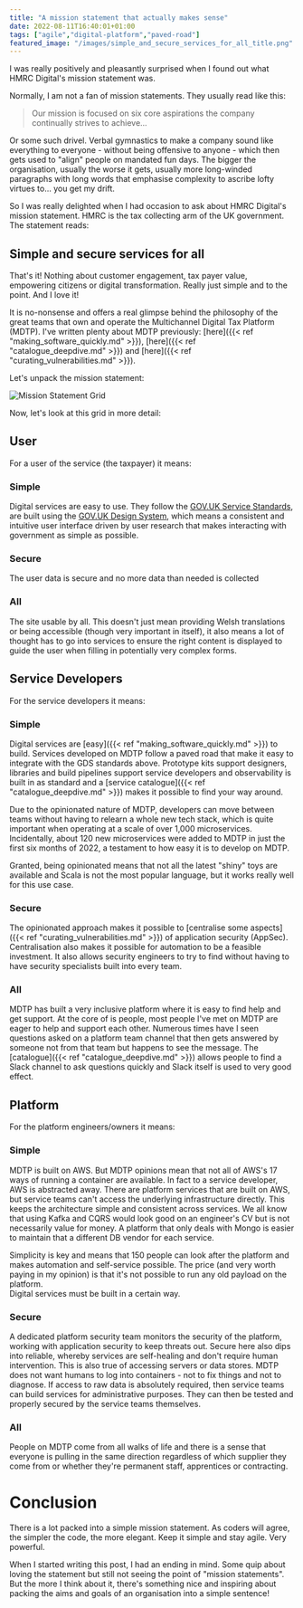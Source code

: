```yaml
---
title: "A mission statement that actually makes sense"
date: 2022-08-11T16:40:01+01:00
tags: ["agile","digital-platform","paved-road"]
featured_image: "/images/simple_and_secure_services_for_all_title.png"
---
```


I was really positively and pleasantly surprised when I found out what HMRC Digital's mission statement was. 

Normally, I am not a fan of mission statements. They usually read like this:  

> Our mission is focused on six core aspirations the company continually strives to achieve...

Or some such drivel. Verbal gymnastics to make a company sound like everything to everyone - without being offensive
to anyone - which then gets used to "align" people on mandated fun days.  The bigger the organisation, usually the 
worse it gets, usually more long-winded paragraphs with long words that emphasise complexity to ascribe lofty virtues
to... you get my drift.

So I was really delighted when I had occasion to ask about HMRC Digital's mission statement. HMRC is the tax collecting
arm of the UK government.  The statement reads:

## Simple and secure services for all

That's it! Nothing about customer engagement, tax payer value, empowering citizens or digital transformation.  Really
just simple and to the point. And I love it! 

It is no-nonsense and offers a real glimpse behind the philosophy of the great teams that own and operate the 
Multichannel Digital Tax Platform (MDTP).  I've written plenty about MDTP previously: [here]({{< ref "making_software_quickly.md" >}}),
[here]({{< ref "catalogue_deepdive.md" >}}) and [here]({{< ref "curating_vulnerabilities.md" >}}).

Let's unpack the mission statement:

![Mission Statement Grid](/images/simple_and_secure_services_for_all_grid.png)

Now, let's look at this grid in more detail:

## User

For a user of the service (the taxpayer) it means:

### Simple

Digital services are easy to use.  They follow the [GOV.UK Service Standards](https://www.gov.uk/service-manual/service-standard),
are built using the [GOV.UK Design System](https://design-system.service.gov.uk), which means a consistent and
intuitive user interface driven by user research that makes interacting with government as simple as possible.

### Secure

The user data is secure and no more data than needed is collected

### All

The site usable by all. This doesn't just mean providing Welsh translations or being accessible (though very important
in itself), it also means a lot of thought has to go into services to ensure the right content is displayed to guide the
user when filling in potentially very complex forms.

## Service Developers

For the service developers it means:

### Simple

Digital services are [easy]({{< ref "making_software_quickly.md" >}}) to build. Services developed on MDTP follow a 
paved road that make it easy to integrate with the GDS standards above.  Prototype kits support designers, libraries and build pipelines support 
service developers and observability is built in as standard and a [service catalogue]({{< ref "catalogue_deepdive.md" >}})
makes it possible to find your way around.  

Due to the opinionated nature of MDTP, developers
can move between teams without having to relearn a whole new tech stack, which is quite important when operating
at a scale of over 1,000 microservices.  Incidentally, about 120 new microservices were added to MDTP in just the first
six months of 2022, a testament to how easy it is to develop on MDTP.  

Granted, being opinionated means that not 
all the latest "shiny" toys are available and Scala is not the most popular language, but it works really well for
this use case.

### Secure

The opinionated approach makes it possible to [centralise some aspects]({{< ref "curating_vulnerabilities.md" >}}) of 
application security (AppSec).  Centralisation also makes it possible for automation to be a feasible investment.  It also 
allows security engineers to try to find without having to have security specialists built into every team.  

### All

MDTP has built a very inclusive platform where it is easy to find help and get support.  At the core of is people,
most people I've met on MDTP are eager to help and support each other.  Numerous times have I seen questions asked on
a platform team channel that then gets answered by someone not from that team but happens to see the message.  The
[catalogue]({{< ref "catalogue_deepdive.md" >}}) allows people to find a Slack channel to ask questions quickly and
Slack itself is used to very good effect.  

## Platform

For the platform engineers/owners it means:

### Simple

MDTP is built on AWS. But MDTP opinions mean that not all of AWS's 17 ways of running a container are available.  In
fact to a service developer, AWS is abstracted away.  There are platform services that are built on AWS, but service
teams can't access the underlying infrastructure directly.  This keeps the architecture simple and consistent across
services.  We all know that using Kafka and CQRS would look good on an engineer's CV but is not necessarily value
for money.  A platform that only deals with Mongo is easier to maintain that a different DB vendor for each service.

Simplicity is key and means that 150 people can look after the platform and makes automation and self-service possible.
The price (and very worth paying in my opinion) is that it's not possible to run any old payload on the platform.  
Digital services must be built in a certain way.

### Secure

A dedicated platform security team monitors the security of the platform, working with application security to keep 
threats out.  Secure here also dips into reliable, whereby services are self-healing and don't require human intervention.
This is also true of accessing servers or data stores.  MDTP does not want humans to log into containers - not to fix 
things and not to diagnose.  If access to raw data is absolutely required, then service teams can build services for
administrative purposes.  They can then be tested and properly secured by the service teams themselves.

### All

People on MDTP come from all walks of life and there is a sense that
everyone is pulling in the same direction regardless of which supplier they come from or whether they're permanent staff,
apprentices or contracting.

# Conclusion

There is a lot packed into a simple mission statement.  As coders will agree, the simpler the code, the more elegant.
Keep it simple and stay agile.  Very powerful.

When I started writing this post, I had an ending in mind.  Some quip about loving the statement but still not seeing
the point of "mission statements".  But the more I think about it, there's something nice and inspiring about
packing the aims and goals of an organisation into a simple sentence!